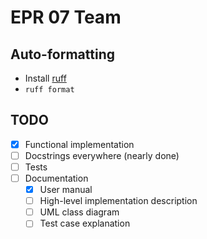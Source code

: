 # EPR 07 Team

## Auto-formatting
- Install [ruff](https://docs.astral.sh/ruff/installation/)
- `ruff format`

## TODO
- [x] Functional implementation
- [ ] Docstrings everywhere (nearly done)
- [ ] Tests
- [ ] Documentation
    - [x] User manual
    - [ ] High-level implementation description
    - [ ] UML class diagram
    - [ ] Test case explanation
